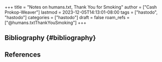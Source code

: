 +++
title = "Notes on humans.txt, Thank You for Smoking"
author = ["Cash Prokop-Weaver"]
lastmod = 2023-12-05T14:13:01-08:00
tags = ["hastodo", "hastodo"]
categories = ["hastodo"]
draft = false
roam_refs = ["@humans.txtThankYouSmoking"]
+++

## Bibliography {#bibliography}

## References

<style>.csl-entry{text-indent: -1.5em; margin-left: 1.5em;}</style><div class="csl-bib-body">
</div>
